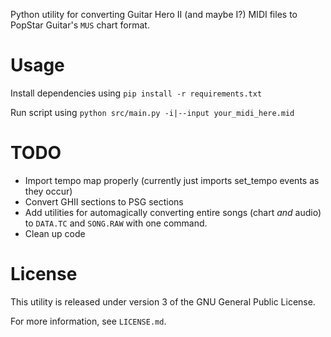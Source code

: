 Python utility for converting Guitar Hero II (and maybe I?) MIDI files to PopStar Guitar's `MUS` chart format.

# Usage
Install dependencies using `pip install -r requirements.txt`

Run script using `python src/main.py -i|--input your_midi_here.mid`

# TODO
- Import tempo map properly (currently just imports set_tempo events as they occur)
- Convert GHII sections to PSG sections
- Add utilities for automagically converting entire songs (chart *and* audio) to `DATA.TC` and `SONG.RAW` with one command.
- Clean up code

# License
This utility is released under version 3 of the GNU General Public License.

For more information, see `LICENSE.md`.
